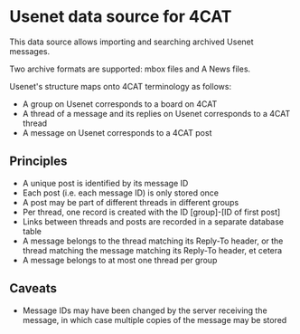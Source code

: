 # Usenet data source for 4CAT

This data source allows importing and searching archived Usenet messages.

Two archive formats are supported: mbox files and A News files.

Usenet's structure maps onto 4CAT terminology as follows:

- A group on Usenet corresponds to a board on 4CAT
- A thread of a message and its replies on Usenet corresponds to a 4CAT thread
- A message on Usenet corresponds to a 4CAT post 

## Principles

- A unique post is identified by its message ID
- Each post (i.e. each message ID) is only stored once
- A post may be part of different threads in different groups
- Per thread, one record is created with the ID [group]-[ID of first post]
- Links between threads and posts are recorded in a separate database table
- A message belongs to the thread matching its Reply-To header, or the thread
  matching the message matching its Reply-To header, et cetera
- A message belongs to at most one thread per group

## Caveats
- Message IDs may have been changed by the server receiving the message, in 
  which case multiple copies of the message may be stored